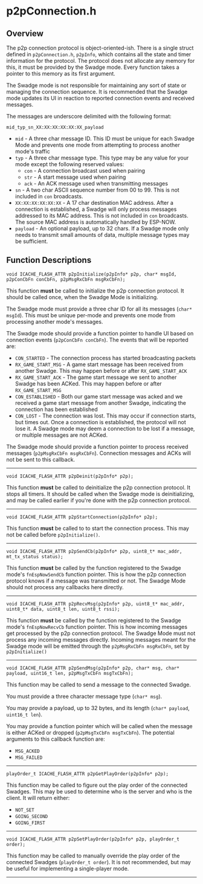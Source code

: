 # p2pConnection.h

## Overview

The p2p connection protocol is object-oriented-ish. There is a single struct defined in ``p2pConnection.h``, ``p2pInfo``, which contains all the state and timer information for the protocol. The protocol does not allocate any memory for this, it must be provided by the Swadge mode. Every function takes a pointer to this memory as its first argument.

The Swadge mode is not responsible for maintaining any sort of state or managing the connection sequence. It is recommended that the Swadge mode updates its UI in reaction to reported connection events and received messages.

The messages are underscore delimited with the following format:

```mid_typ_sn_XX:XX:XX:XX:XX:XX_payload```
 * ``mid`` - A three char message ID. This ID must be unique for each Swadge Mode and prevents one mode from attempting to process another mode's traffic
 * ``typ`` - A three char message type. This type may be any value for your mode except the following reserved values:
   * ``con`` - A connection broadcast used when pairing
   * ``str`` - A start message used when pairing
   * ``ack`` - An ACK message used when transmitting messages
 * ``sn`` - A two char ASCII sequence number from 00 to 99. This is not included in ``con`` broadcasts.
 * ``XX:XX:XX:XX:XX:XX`` - A 17 char destination MAC address. After a connection is established, a Swadge will only process messages addressed to its MAC address. This is not included in ``con`` broadcasts. The source MAC address is automatically handled by ESP-NOW.
 * ``payload`` - An optional payload, up to 32 chars. If a Swadge mode only needs to transmit small amounts of data, multiple message types may be sufficient.

## Function Descriptions
```
void ICACHE_FLASH_ATTR p2pInitialize(p2pInfo* p2p, char* msgId, p2pConCbFn conCbFn, p2pMsgRxCbFn msgRxCbFn);
```
This function **must** be called to initialize the p2p connection protocol. It should be called once, when the Swadge Mode is initializing.

The Swadge mode must provide a three char ID for all its messages (``char* msgId``). This must be unique per-mode and prevents one mode from processing another mode's messages.

The Swadge mode should provide a function pointer to handle UI based on connection events (``p2pConCbFn conCbFn``). The events that will be reported are:
 * ``CON_STARTED`` - The connection process has started broadcasting packets
 * ``RX_GAME_START_MSG`` - A game start message has been received from another Swadge. This may happen before or after ``RX_GAME_START_ACK``
 * ``RX_GAME_START_ACK`` - The game start message we sent to another Swadge has been ACKed. This may happen before or after ``RX_GAME_START_MSG``
 * ``CON_ESTABLISHED`` - Both our game start message was acked and we received a game start message from another Swadge, indicating the connection has been established
 * ``CON_LOST`` - The connection was lost. This may occur if connection starts, but times out. Once a connection is established, the protocol will not lose it. A Swadge mode may deem a connection to be lost if a message, or multiple messages are not ACKed.
 
The Swadge mode should provide a function pointer to process received messages (``p2pMsgRxCbFn msgRxCbFn``). Connection messages and ACKs will not be sent to this callback.

----

```
void ICACHE_FLASH_ATTR p2pDeinit(p2pInfo* p2p);
```
This function **must** be called to deinitialize the p2p connection protocol. It stops all timers. It should be called when the Swadge mode is deinitializing, and may be called earlier if you're done with the p2p connection protocol.

----

```
void ICACHE_FLASH_ATTR p2pStartConnection(p2pInfo* p2p);
```
This function **must** be called to to start the connection process. This may not be called before ``p2pInitialize()``.

----

```
void ICACHE_FLASH_ATTR p2pSendCb(p2pInfo* p2p, uint8_t* mac_addr, mt_tx_status status);
```
This function **must** be called by the function registered to the Swadge mode's ``fnEspNowSendCb`` function pointer. This is how the p2p connection protocol knows if a message was transmitted or not. The Swadge Mode should not process any callbacks here directly.

----

```
void ICACHE_FLASH_ATTR p2pRecvMsg(p2pInfo* p2p, uint8_t* mac_addr, uint8_t* data, uint8_t len, uint8_t rssi);
```
This function **must** be called by the function registered to the Swadge mode's ``fnEspNowRecvCb`` function pointer. This is how incoming messages get processed by the p2p connection protocol. The Swadge Mode must not process any incoming messages directly. Incoming messages meant for the Swadge mode will be emitted through the ``p2pMsgRxCbFn msgRxCbFn``, set by ``p2pInitialize()``

----

```
void ICACHE_FLASH_ATTR p2pSendMsg(p2pInfo* p2p, char* msg, char* payload, uint16_t len, p2pMsgTxCbFn msgTxCbFn);
```
This function may be called to send a message to the connected Swadge.

You must provide a three character message type (``char* msg``).

You may provide a payload, up to 32 bytes, and its length (``char* payload``, ``uint16_t len``).

You may provide a function pointer which will be called when the message is either ACKed or dropped (``p2pMsgTxCbFn msgTxCbFn``). The potential arguments to this callback function are:
 * ``MSG_ACKED``
 * ``MSG_FAILED``
 
----

```
playOrder_t ICACHE_FLASH_ATTR p2pGetPlayOrder(p2pInfo* p2p);
```
This function may be called to figure out the play order of the connected Swadges. This may be used to determine who is the server and who is the client. It will return either:
 * ``NOT_SET``
 * ``GOING_SECOND``
 * ``GOING_FIRST``
 
----

```
void ICACHE_FLASH_ATTR p2pSetPlayOrder(p2pInfo* p2p, playOrder_t order);
```
This function may be called to manually override the play order of the connected Swadges (``playOrder_t order``). It is not recommended, but may be useful for implementing a single-player mode.

----
